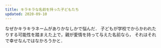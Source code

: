```yaml
---
title: キラキラな名前を持った子どもたち
updated: 2020-09-10
---
```


なぜかキラキラネームがありかなしかで悩んだ．
子どもが学校でからかわれたりする可能性を踏まえた上で，親が愛情を持って与えた名前なら，
それはそれで幸せなんではなかろうかと．
